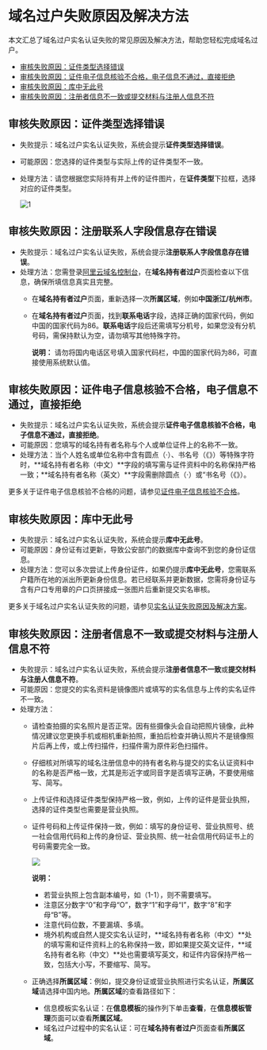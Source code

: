 # 域名过户失败原因及解决方法

本文汇总了域名过户实名认证失败的常见原因及解决方法，帮助您轻松完成域名过户。

-   [审核失败原因：证件类型选择错误](#section_uvo_2hk_oln)
-   [审核失败原因：证件电子信息核验不合格，电子信息不通过，直接拒绝](#section_iwy_421_hhb)
-   [审核失败原因：库中无此号](#section_v3p_7sl_h95)
-   [审核失败原因：注册者信息不一致或提交材料与注册人信息不符](#section_vmu_rrx_gb2)

## 审核失败原因：证件类型选择错误

-   失败提示：域名过户实名认证失败，系统会提示**证件类型选择错误**。
-   可能原因：您选择的证件类型与实际上传的证件类型不一致。
-   处理方法：请您根据您实际持有并上传的证件图片，在**证件类型**下拉框，选择对应的证件类型。

    ![1](https://static-aliyun-doc.oss-accelerate.aliyuncs.com/assets/img/zh-CN/2608128161/p262299.png)


## 审核失败原因：注册联系人字段信息存在错误

-   失败提示：域名过户实名认证失败，系统会提示**注册联系人字段信息存在错误**。
-   处理方法：您需登录[阿里云域名控制台](https://netcn.console.aliyun.com/core/domain/list)，在**域名持有者过户**页面检查以下信息，确保所填信息真实且完整。
    -   在**域名持有者过户**页面，重新选择一次**所属区域**，例如**中国浙江/杭州市**。
    -   在**域名持有者过户**页面，找到**联系电话**字段，选择正确的国家代码，例如中国的国家代码为86。**联系电话**字段后还需填写分机号，如果您没有分机号码，需保持默认为空，请勿填写其他特殊字符。

        **说明：** 请勿将国内电话区号填入国家代码栏，中国的国家代码为86，可直接使用系统默认值。


## 审核失败原因：证件电子信息核验不合格，电子信息不通过，直接拒绝

-   失败提示：域名过户实名认证失败，系统会提示**证件电子信息核验不合格，电子信息不通过，直接拒绝**。
-   可能原因：您填写的域名持有者名称与个人或单位证件上的名称不一致。
-   处理方法：当个人姓名或单位名称中含有圆点（·）、书名号（《》）等特殊字符时，**域名持有者名称（中文）**字段的填写需与证件资料中的名称保持严格一致；**域名持有者名称（英文）**字段需删除圆点（·）或“书名号（《》）。

更多关于证件电子信息核验不合格的问题，请参见[证件电子信息核验不合格](/cn.zh-CN/域名实名认证/实名认证失败原因及解决方案.mdsection_spz_gqk_5gb)。

## 审核失败原因：库中无此号

-   失败提示：域名过户实名认证失败，系统会提示**库中无此号**。
-   可能原因：身份证有过更新，导致公安部门的数据库中查询不到您的身份证信息。
-   处理方法：您可以多次尝试上传身份证件，如果仍提示**库中无此号**，您需联系户籍所在地的派出所更新身份信息。若已经联系并更新数据，您需将身份证与含有户口专用章的户口页拼接成一张图片后重新提交实名审核。

更多关于域名过户实名认证失败的问题，请参见[实名认证失败原因及解决方案](/cn.zh-CN/域名实名认证/实名认证失败原因及解决方案.md)。

## 审核失败原因：注册者信息不一致或提交材料与注册人信息不符

-   失败提示：域名过户实名认证失败，系统会提示**注册者信息不一致**或**提交材料与注册人信息不符**。
-   可能原因：您提交的实名资料是镜像图片或填写的实名信息与上传的实名证件不一致。
-   处理方法：
    -   请检查拍摄的实名照片是否正常。因有些摄像头会自动把照片镜像，此种情况建议您更换手机或相机重新拍照，重拍后检查并确认照片不是镜像照片后再上传，或上传扫描件，扫描件需为原件彩色扫描件。
    -   仔细核对所填写的域名注册信息中的持有者名称与提交的实名认证资料中的名称是否严格一致，尤其是形近字或同音字是否填写正确，不要使用缩写、简写。
    -   上传证件和选择证件类型保持严格一致，例如，上传的证件是营业执照，选择的证件类型也需要是营业执照。
    -   证件号码和上传证件保持一致，例如：填写的身份证号、营业执照号、统一社会信用代码和上传的身份证、营业执照、统一社会信用代码证书上的号码需要完全一致。

        ![](https://static-aliyun-doc.oss-accelerate.aliyuncs.com/assets/img/zh-CN/9243029951/p46412.png)

        **说明：**

        -   若营业执照上包含副本编号，如（1-1），则不需要填写。
        -   注意区分数字“0”和字母“O”，数字“1”和字母“I”，数字“8”和字母“B”等。
        -   注意代码位数，不要漏填、多填。
        -   境外机构或自然人提交实名认证时，**域名持有者名称（中文）**处的填写需和证件资料上的名称保持一致，即如果提交英文证件，**域名持有者名称（中文）**处也需要填写英文，和证件内容保持严格一致，包括大小写，不要缩写、简写。
    -   正确选择**所属区域**：例如，提交身份证或营业执照进行实名认证，**所属区域**请选择中国内地。**所属区域**的查看路径如下：
        -   信息模板实名认证：在**信息模板**的操作列下单击**查看**，在**信息模板管理**页面可以查看**所属区域**。
        -   域名过户过程中的实名认证：可在**域名持有者过户**页面查看**所属区域**。

